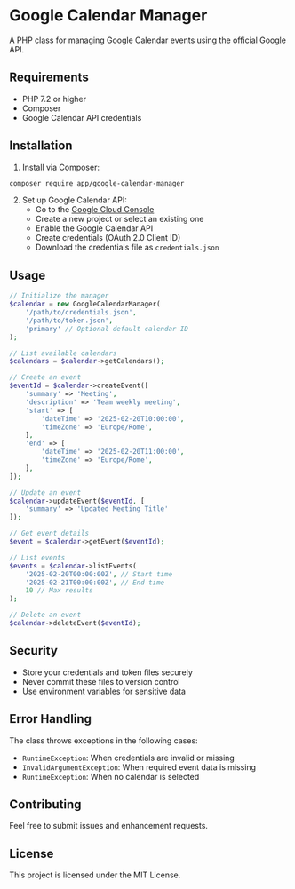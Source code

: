 # Google Calendar Manager

A PHP class for managing Google Calendar events using the official Google API.

## Requirements

- PHP 7.2 or higher
- Composer
- Google Calendar API credentials

## Installation

1. Install via Composer:
```bash
composer require app/google-calendar-manager
```

2. Set up Google Calendar API:
   - Go to the [Google Cloud Console](https://console.cloud.google.com)
   - Create a new project or select an existing one
   - Enable the Google Calendar API
   - Create credentials (OAuth 2.0 Client ID)
   - Download the credentials file as `credentials.json`

## Usage

```php
// Initialize the manager
$calendar = new GoogleCalendarManager(
    '/path/to/credentials.json',
    '/path/to/token.json',
    'primary' // Optional default calendar ID
);

// List available calendars
$calendars = $calendar->getCalendars();

// Create an event
$eventId = $calendar->createEvent([
    'summary' => 'Meeting',
    'description' => 'Team weekly meeting',
    'start' => [
        'dateTime' => '2025-02-20T10:00:00',
        'timeZone' => 'Europe/Rome',
    ],
    'end' => [
        'dateTime' => '2025-02-20T11:00:00',
        'timeZone' => 'Europe/Rome',
    ],
]);

// Update an event
$calendar->updateEvent($eventId, [
    'summary' => 'Updated Meeting Title'
]);

// Get event details
$event = $calendar->getEvent($eventId);

// List events
$events = $calendar->listEvents(
    '2025-02-20T00:00:00Z', // Start time
    '2025-02-21T00:00:00Z', // End time
    10 // Max results
);

// Delete an event
$calendar->deleteEvent($eventId);
```

## Security

- Store your credentials and token files securely
- Never commit these files to version control
- Use environment variables for sensitive data

## Error Handling

The class throws exceptions in the following cases:
- `RuntimeException`: When credentials are invalid or missing
- `InvalidArgumentException`: When required event data is missing
- `RuntimeException`: When no calendar is selected

## Contributing

Feel free to submit issues and enhancement requests.

## License

This project is licensed under the MIT License.
